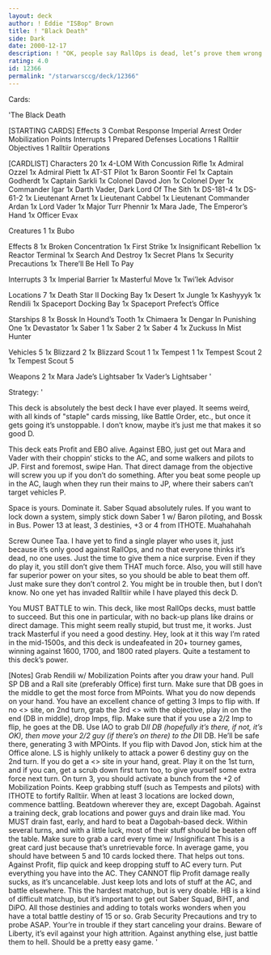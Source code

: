 ```yaml
---
layout: deck
author: ! Eddie "ISBop" Brown
title: ! "Black Death"
side: Dark
date: 2000-12-17
description: ! "OK, people say RallOps is dead, let’s prove them wrong.  I’ve played this deck for about 8 months, and is undefeated in tournaments, even after JPSD."
rating: 4.0
id: 12366
permalink: "/starwarsccg/deck/12366"
---
```

Cards: 

'The Black Death

[STARTING CARDS]
Effects 3
   Combat Response   Imperial Arrest Order   Mobilization Points
Interrupts 1
   Prepared Defenses
Locations 1
   Ralltiir
Objectives 1
   Ralltiir Operations

[CARDLIST]
Characters 20
   1x 4-LOM With Concussion Rifle
   1x Admiral Ozzel
   1x Admiral Piett
   1x AT-ST Pilot
   1x Baron Soontir Fel
   1x Captain Godherdt
   1x Captain Sarkli
   1x Colonel Davod Jon
   1x Colonel Dyer
   1x Commander Igar
   1x Darth Vader, Dark Lord Of The Sith
   1x DS-181-4
   1x DS-61-2
   1x Lieutenant Arnet
   1x Lieutenant Cabbel
   1x Lieutenant Commander Ardan
   1x Lord Vader
   1x Major Turr Phennir
   1x Mara Jade, The Emperor’s Hand
   1x Officer Evax

Creatures 1
   1x Bubo

Effects 8
   1x Broken Concentration
   1x First Strike
   1x Insignificant Rebellion
   1x Reactor Terminal
   1x Search And Destroy
   1x Secret Plans
   1x Security Precautions
   1x There’ll Be Hell To Pay

Interrupts 3
   1x Imperial Barrier
   1x Masterful Move
   1x Twi’lek Advisor

Locations 7
   1x Death Star II Docking Bay
   1x Desert
   1x Jungle
   1x Kashyyyk
   1x Rendili
   1x Spaceport Docking Bay
   1x Spaceport Prefect’s Office

Starships 8
   1x Bossk In Hound’s Tooth
   1x Chimaera
   1x Dengar In Punishing One
   1x Devastator
   1x Saber 1
   1x Saber 2
   1x Saber 4
   1x Zuckuss In Mist Hunter


Vehicles 5
   1x Blizzard 2
   1x Blizzard Scout 1
   1x Tempest 1
   1x Tempest Scout 2
   1x Tempest Scout 5

Weapons 2
   1x Mara Jade’s Lightsaber
   1x Vader’s Lightsaber '

Strategy: '

This deck is absolutely the best deck I have ever played.  It seems weird, with all kinds of "staple" cards missing, like Battle Order, etc., but once it gets going it’s unstoppable.  I don’t know, maybe it’s just me that makes it so good D.

This deck eats Profit and EBO alive.  Against EBO, just get out Mara and Vader with their choppin’ sticks to the AC, and some walkers and pilots to JP.  First and foremost, swipe Han.  That direct damage from the objective will screw you up if you don’t do something.  After you beat some people up in the AC, laugh when they run their mains to JP, where their sabers can’t target vehicles P.

Space is yours.  Dominate it.  Saber Squad absolutely rules.  If you want to lock down a system, simply stick down Saber 1 w/ Baron piloting, and Bossk in Bus.  Power 13 at least, 3 destinies, +3 or 4 from ITHOTE.  Muahahahah

Screw Ounee Taa.  I have yet to find a single player who uses it, just because it’s only good against RallOps, and no that everyone thinks it’s dead, no one uses.  Just the time to give them a nice surprise.  Even if they do play it, you still don’t give them THAT much force.  Also, you will still have far superior power on your sites, so you should be able to beat them off.  Just make sure they don’t control 2.  You might be in trouble then, but I don’t know.  No one yet has invaded Ralltiir while I have played this deck D.

You MUST BATTLE to win.  This deck, like most RallOps decks, must battle to succeed.  But this one in particular, with no back-up plans like drains or direct damage.  This might seem really stupid, but trust me, it works.  Just track Masterful if you need a good destiny.  Hey, look at it this way I’m rated in the mid-1500s, and this deck is undeafeated in 20+ tourney games, winning against 1600, 1700, and 1800 rated players.  Quite a testament to this deck’s power.

[Notes]
   Grab Rendili w/ Mobilization Points after you draw your hand.  Pull SP DB and a Rall site (preferably Office) first turn.  Make sure that DB goes in the middle to get the most force from MPoints. What you do now depends on your hand.  You have an excellent chance of getting 3 Imps to flip with.  If no <> site, on 2nd turn, grab the 3rd <> with the objective, play in on the end (DB in middle), drop Imps, flip.  Make sure that if you use a 2/2 Imp to flip, he goes at the DB.  Use IAO to grab D*II DB (hopefully it’s there, if not, it’s OK), then move your 2/2 guy (if there’s on there) to the D*II DB.  He’ll be safe there, generating 3 with MPOints.  If you flip with Davod Jon, stick him at the Office alone.  LS is highly unlikely to attack a power 6 destiny guy on the 2nd turn.  If you do get a <> site in your hand, great.  Play it on the 1st turn, and if you can, get a scrub down first turn too, to give yourself some extra force next turn.  On turn 3, you should activate a bunch from the +2 of Mobilization Points.  Keep grabbing stuff (such as Tempests and pilots) with ITHOTE to fortify Ralltiir.  When at least 3 locations are locked down, commence battling.  Beatdown wherever they are, except Dagobah.  Against a training deck, grab locations and power guys and drain like mad.  You MUST drain fast, early, and hard to beat a Dagobah-based deck.  Within several turns, and with a little luck, most of their stuff should be beaten off the table.  Make sure to grab a card every time w/ Insignificant	This is a great card just because that’s unretrievable force.  In average game, you should have between 5 and 10 cards locked there.  That helps out tons.
    Against Profit, flip quick and keep dropping stuff to AC every turn.  Put everything you have into the AC.	They CANNOT flip  Profit damage really sucks, as it’s uncancelable.  Just keep lots and lots of stuff at the AC, and battle elsewhere.  This the hardest matchup, but is very doable.
   HB is a kind of difficult matchup, but it’s important to get out Saber Squad, BiHT, and DiPO.  All those destinies and adding to totals works wonders when you have a total battle destiny of 15 or so.  Grab Security Precautions and try to probe ASAP.  Your’re in trouble if they start canceling your drains.  Beware of Liberty, it’s evil against your high attrition.
    Against anything else, just battle them to hell.  Should be a pretty easy game. '
